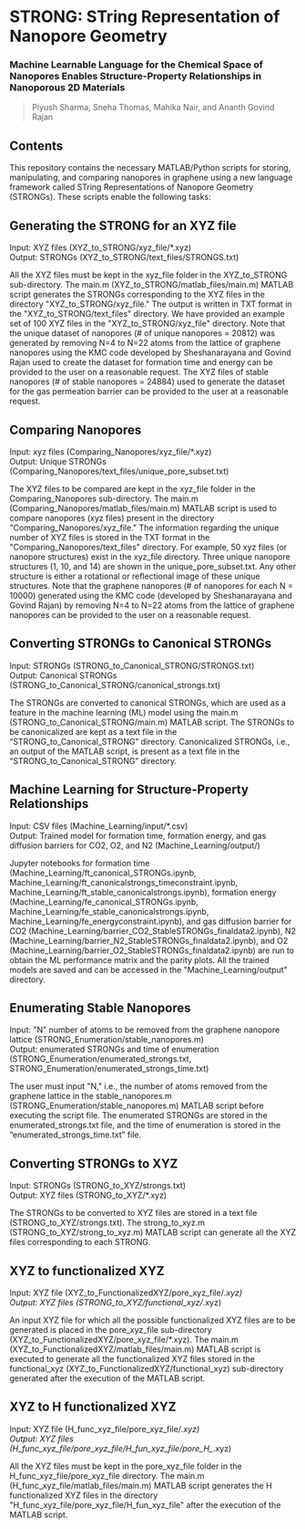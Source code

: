 # STRONG: STring Representation of Nanopore Geometry

### Machine Learnable Language for the Chemical Space of Nanopores Enables Structure-Property Relationships in Nanoporous 2D Materials
> Piyush Sharma, Sneha Thomas, Mahika Nair, and Ananth Govind Rajan

## Contents
This repository contains the necessary MATLAB/Python scripts for storing, manipulating, and comparing nanopores in graphene using a new language framework called STring Representations of Nanopore Geometry (STRONGs). These scripts enable the following tasks:

## Generating the STRONG for an XYZ file
Input: XYZ files (XYZ_to_STRONG/xyz_file/*.xyz) <br>
Output: STRONGs (XYZ_to_STRONG/text_files/STRONGS.txt)

All the XYZ files must be kept in the xyz_file folder in the XYZ_to_STRONG sub-directory. The main.m (XYZ_to_STRONG/matlab_files/main.m) MATLAB script generates the STRONGs corresponding to the XYZ files in the directory "XYZ_to_STRONG/xyz_file." The output is written in TXT format in the "XYZ_to_STRONG/text_files" directory. We have provided an example set of 100 XYZ files in the "XYZ_to_STRONG/xyz_file" directory. 
Note that the unique dataset of nanopores (# of unique nanopores = 20812) was generated by removing N=4 to N=22 atoms from the lattice of graphene nanopores using the KMC code developed by Sheshanarayana and Govind Rajan used to create the dataset for formation time and energy can be provided to the user on a reasonable request. The XYZ files of stable nanopores (# of stable nanopores = 24884) used to generate the dataset for the gas permeation barrier can be provided to the user at a reasonable request. 

## Comparing Nanopores
Input: xyz files (Comparing_Nanopores/xyz_file/*.xyz) <br>
Output: Unique STRONGs (Comparing_Nanopores/text_files/unique_pore_subset.txt)

The XYZ files to be compared are kept in the xyz_file folder in the Comparing_Nanopores sub-directory. The main.m (Comparing_Nanopores/matlab_files/main.m) MATLAB script is used to compare nanopores (xyz files) present in the directory "Comparing_Nanopores/xyz_file." The information regarding the unique number of XYZ files is stored in the TXT format in the "Comparing_Nanopores/text_files" directory. For example, 50 xyz files (or nanopore structures) exist in the xyz_file directory. Three unique nanopore structures (1, 10, and 14) are shown in the unique_pore_subset.txt. Any other structure is either a rotational or reflectional image of these unique structures. 
Note that the graphene nanopores (# of nanopores for each N = 10000) generated using the KMC code (developed by Sheshanarayana and Govind Rajan) by removing N=4 to N=22 atoms from the lattice of graphene nanopores can be provided to the user on a reasonable request. 

## Converting STRONGs to Canonical STRONGs
Input: STRONGs (STRONG_to_Canonical_STRONG/STRONGS.txt) <br>
Output: Canonical STRONGs (STRONG_to_Canonical_STRONG/canonical_strongs.txt)

The STRONGs are converted to canonical STRONGs, which are used as a feature in the machine learning (ML) model using the main.m (STRONG_to_Canonical_STRONG/main.m) MATLAB script. The STRONGs to be canonicalized are kept as a text file in the “STRONG_to_Canonical_STRONG” directory. Canonicalized STRONGs, i.e., an output of the MATLAB script, is present as a text file in the “STRONG_to_Canonical_STRONG” directory. 

## Machine Learning for Structure-Property Relationships
Input: CSV files (Machine_Learning/input/*.csv) <br>
Output: Trained model for formation time, formation energy, and gas diffusion barriers for CO2, O2, and N2 (Machine_Learning/output/)

Jupyter notebooks for formation time (Machine_Learning/ft_canonical_STRONGs.ipynb, Machine_Learning/ft_canonicalstrongs_timeconstraint.ipynb, Machine_Learning/ft_stable_canonicalstrongs.ipynb), formation energy (Machine_Learning/fe_canonical_STRONGs.ipynb, Machine_Learning/fe_stable_canonicalstrongs.ipynb, Machine_Learning/fe_energyconstraint.ipynb), and gas diffusion barrier for CO2 (Machine_Learning/barrier_CO2_StableSTRONGs_finaldata2.ipynb), N2 (Machine_Learning/barrier_N2_StableSTRONGs_finaldata2.ipynb), and O2 (Machine_Learning/barrier_O2_StableSTRONGs_finaldata2.ipynb) are run to obtain the ML performance matrix and the parity plots. All the trained models are saved and can be accessed in the "Machine_Learning/output" directory.  

## Enumerating Stable Nanopores
Input: "N" number of atoms to be removed from the graphene nanopore lattice (STRONG_Enumeration/stable_nanopores.m) <br>
Output: enumerated STRONGs and time of enumeration (STRONG_Enumeration/enumerated_strongs.txt, STRONG_Enumeration/enumerated_strongs_time.txt)

The user must input "N," i.e., the number of atoms removed from the graphene lattice in the stable_nanopores.m (STRONG_Enumeration/stable_nanopores.m) MATLAB script before executing the script file. The enumerated STRONGs are stored in the enumerated_strongs.txt file, and the time of enumeration is stored in the “enumerated_strongs_time.txt” file. 

## Converting STRONGs to XYZ
Input: STRONGs (STRONG_to_XYZ/strongs.txt) <br>
Output: XYZ files (STRONG_to_XYZ/*.xyz)

The STRONGs to be converted to XYZ files are stored in a text file (STRONG_to_XYZ/strongs.txt). The strong_to_xyz.m (STRONG_to_XYZ/strong_to_xyz.m) MATLAB script can generate all the XYZ files corresponding to each STRONG. 

## XYZ to functionalized XYZ
Input: XYZ file (XYZ_to_FunctionalizedXYZ/pore_xyz_file/*.xyz) <br>
Output: XYZ files (STRONG_to_XYZ/functional_xyz/*.xyz)

An input XYZ file for which all the possible functionalized XYZ files are to be generated is placed in the pore_xyz_file sub-directory (XYZ_to_FunctionalizedXYZ/pore_xyz_file/*.xyz). The main.m (XYZ_to_FunctionalizedXYZ/matlab_files/main.m) MATLAB script is executed to generate all the functionalized XYZ files stored in the functional_xyz (XYZ_to_FunctionalizedXYZ/functional_xyz) sub-directory generated after the execution of the MATLAB script. 

## XYZ to H functionalized XYZ
Input: XYZ file (H_func_xyz_file/pore_xyz_file/*.xyz) <br>
Output: XYZ files (H_func_xyz_file/pore_xyz_file/H_fun_xyz_file/pore_H_*.xyz)

All the XYZ files must be kept in the pore_xyz_file folder in the H_func_xyz_file/pore_xyz_file directory. The main.m (H_func_xyz_file/matlab_files/main.m) MATLAB script generates the H functionalized XYZ files in the directory "H_func_xyz_file/pore_xyz_file/H_fun_xyz_file" after the execution of the MATLAB script.

